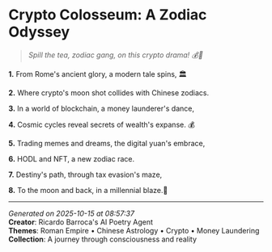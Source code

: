 # Crypto Colosseum: A Zodiac Odyssey

> *Spill the tea, zodiac gang, on this crypto drama! 💰🐉*

**1.** From Rome's ancient glory, a modern tale spins, 🏛️


**2.** Where crypto's moon shot collides with Chinese zodiacs.


**3.** In a world of blockchain, a money launderer's dance,


**4.** Cosmic cycles reveal secrets of wealth's expanse. 💰


**5.** Trading memes and dreams, the digital yuan's embrace,


**6.** HODL and NFT, a new zodiac race.


**7.** Destiny's path, through tax evasion's maze,


**8.** To the moon and back, in a millennial blaze.🚀



---

*Generated on 2025-10-15 at 08:57:37*  
**Creator**: Ricardo Barroca's AI Poetry Agent  
**Themes**: Roman Empire • Chinese Astrology • Crypto • Money Laundering  
**Collection**: A journey through consciousness and reality